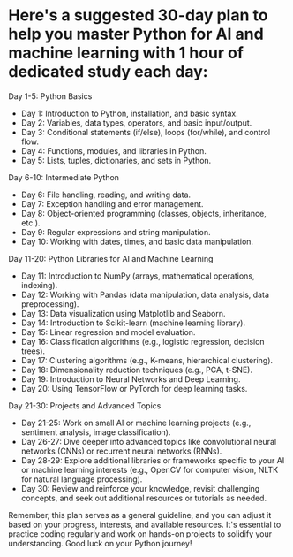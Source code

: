 # Here's a suggested 30-day plan to help you master Python for AI and machine learning with 1 hour of dedicated study each day:

Day 1-5: Python Basics
- Day 1: Introduction to Python, installation, and basic syntax.
- Day 2: Variables, data types, operators, and basic input/output.
- Day 3: Conditional statements (if/else), loops (for/while), and control flow.
- Day 4: Functions, modules, and libraries in Python.
- Day 5: Lists, tuples, dictionaries, and sets in Python.

Day 6-10: Intermediate Python
- Day 6: File handling, reading, and writing data.
- Day 7: Exception handling and error management.
- Day 8: Object-oriented programming (classes, objects, inheritance, etc.).
- Day 9: Regular expressions and string manipulation.
- Day 10: Working with dates, times, and basic data manipulation.

Day 11-20: Python Libraries for AI and Machine Learning
- Day 11: Introduction to NumPy (arrays, mathematical operations, indexing).
- Day 12: Working with Pandas (data manipulation, data analysis, data preprocessing).
- Day 13: Data visualization using Matplotlib and Seaborn.
- Day 14: Introduction to Scikit-learn (machine learning library).
- Day 15: Linear regression and model evaluation.
- Day 16: Classification algorithms (e.g., logistic regression, decision trees).
- Day 17: Clustering algorithms (e.g., K-means, hierarchical clustering).
- Day 18: Dimensionality reduction techniques (e.g., PCA, t-SNE).
- Day 19: Introduction to Neural Networks and Deep Learning.
- Day 20: Using TensorFlow or PyTorch for deep learning tasks.

Day 21-30: Projects and Advanced Topics
- Day 21-25: Work on small AI or machine learning projects (e.g., sentiment analysis, image classification).
- Day 26-27: Dive deeper into advanced topics like convolutional neural networks (CNNs) or recurrent neural networks (RNNs).
- Day 28-29: Explore additional libraries or frameworks specific to your AI or machine learning interests (e.g., OpenCV for computer vision, NLTK for natural language processing).
- Day 30: Review and reinforce your knowledge, revisit challenging concepts, and seek out additional resources or tutorials as needed.

Remember, this plan serves as a general guideline, and you can adjust it based on your progress, interests, and available resources. It's essential to practice coding regularly and work on hands-on projects to solidify your understanding. Good luck on your Python journey!